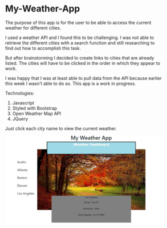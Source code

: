 # My-Weather-App

The purpose of this app is for the user to be able to access the current weather for different cities.

I used a weather API and I found this to be challenging. I was not able to retrieve the different cities with a search function and still researching to find out how to accomplish this task.

But after brainstorming I decided to create links to cities that are already listed. The cities will have
to be clicked in the order in which they appear to work.

I was happy that I was at least able to pull data from the API because earlier this week I wasn't able to do so.
This app is a work in progress.

Technologies:
1. Javascript
2. Styled with Bootstrap
3. Open Weather Map API
4. JQuery

Just click each city name to view the current weather.


![](https://github.com/SBHarris1977/My-Weather-App/blob/master/assets/Weather%20App%20pic.JPG)
